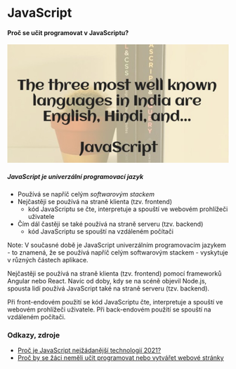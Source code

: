 # JavaScript
#### Proč se učit programovat v JavaScriptu?
![image info](doc/javascript/javascript-joke.png)


##### JavaScript je **univerzální programovací jazyk**
* Používá se napříč celým *softwarovým stackem*
* Nejčastěji se používá na straně klienta (tzv. frontend)
    * kód JavaScriptu se čte, interpretuje a spouští ve webovém prohlížeči uživatele
* Čím dál častěji se také používá na straně serveru (tzv. backend)
    * kód JavaScriptu se spouští na vzdáleném počítači

Note:
V současné době je JavaScript univerzálním programovacím jazykem - to znamená, že se používá napříč celým softwarovým stackem - vyskytuje v různých částech aplikace.

Nejčastěji se používá na straně klienta (tzv. frontend) pomocí frameworků Angular nebo React. Navíc od doby, kdy se na scéně objevil Node.js, spousta lidí používá JavaScript také na straně serveru (tzv. backend).

Při front-endovém použití se kód JavaScriptu čte, interpretuje a spouští ve webovém prohlížeči uživatele. Při back-endovém použití se spouští na vzdáleném počítači.


### Odkazy, zdroje
* [Proč je JavaScript nejžádanější technologií 2021?](https://www.itnetwork.cz/blog/proc-je-javascript-nejzadanejsi-technologii-2021)
* [Proč by se žáci neměli učit programovat nebo vytvářet webové stránky](https://clanky.rvp.cz/clanek/k/informatika/19011/PROC-BY-SE-ZACI-NEMELI-UCIT-PROGRAMOVAT-NEBO--VYTVARET-WEBOVE-STRANKY.html)
